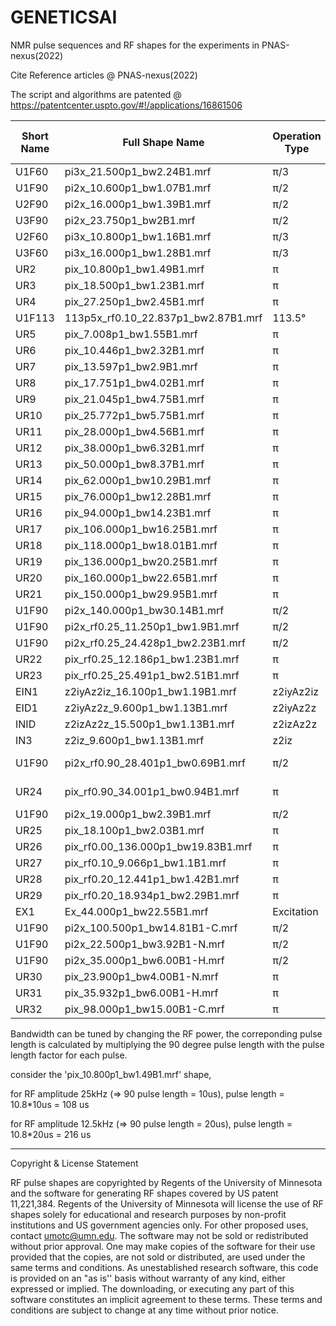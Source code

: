 # GENETICSAI

NMR pulse sequences and RF shapes for the experiments in PNAS-nexus(2022)

Cite Reference articles @  PNAS-nexus(2022)

The script and algorithms are patented @ https://patentcenter.uspto.gov/#!/applications/16861506

|Short Name | Full Shape Name| Operation Type  |  Pulse Length factor | Pulse Length |   Amplitude | Bandwidth | reference  PNAS-nexus(2022)|
| ----------| ------------   | -------------   | -------------        | ------------ | ----------- | --------- | -------------------------- |
U1F60|pi3x_21.500p1_bw2.24B1.mrf|π/3|21.5|21.500*10us=215.00us|25kHz|56|Figure 1|
|U1F90|pi2x_10.600p1_bw1.07B1.mrf|π/2|10.6|10.600*10us=106.00us|25kHz|27|Figure 1|
|U2F90|pi2x_16.000p1_bw1.39B1.mrf|π/2|16|16.000*10us=160.00us|25kHz|35|Figure 1|
|U3F90|pi2x_23.750p1_bw2B1.mrf|π/2|23.75|23.750*10us=237.50us|25kHz|50|Figure 1|
|U2F60|pi3x_10.800p1_bw1.16B1.mrf|π/3|10.8|10.800*10us=108.00us|25kHz|29|Figure 1|
|U3F60|pi3x_16.000p1_bw1.28B1.mrf|π/3|16|16.000*10us=160.00us|25kHz|32|Figure 1|
|UR2|pix_10.800p1_bw1.49B1.mrf|π|10.8|10.800*10us=108.00us|25kHz|37|Figure 1|
|UR3|pix_18.500p1_bw1.23B1.mrf|π|18.5|18.500*10us=185.00us|25kHz|31|Figure 1|
|UR4|pix_27.250p1_bw2.45B1.mrf|π|27.25|27.250*10us=272.50us|25kHz|61|Figure 1|
|U1F113|113p5x_rf0.10_22.837p1_bw2.87B1.mrf|113.5°|22.837|22.837*10us=228.37us|25kHz|72|Figure 2|
|UR5|pix_7.008p1_bw1.55B1.mrf|π|7.008|7.008*10us=70.08us|25kHz|39|Figure 3|
|UR6|pix_10.446p1_bw2.32B1.mrf|π|10.446|10.446*10us=104.46us|25kHz|58|Figure 3|
|UR7|pix_13.597p1_bw2.9B1.mrf|π|13.597|13.597*10us=135.97us|25kHz|72|Figure 3|
|UR8|pix_17.751p1_bw4.02B1.mrf|π|17.751|17.751*10us=177.51us|25kHz|100|Figure 3|
|UR9|pix_21.045p1_bw4.75B1.mrf|π|21.045|21.045*10us=210.45us|25kHz|119|Figure 3|
|UR10|pix_25.772p1_bw5.75B1.mrf|π|25.772|25.772*10us=257.72us|25kHz|144|Figure 3|
|UR11|pix_28.000p1_bw4.56B1.mrf|π|28|28.000*10us=280.00us|25kHz|114|Figure 3|
|UR12|pix_38.000p1_bw6.32B1.mrf|π|38|38.000*10us=380.00us|25kHz|158|Figure 3|
|UR13|pix_50.000p1_bw8.37B1.mrf|π|50|50.000*10us=500.00us|25kHz|209|Figure 3|
|UR14|pix_62.000p1_bw10.29B1.mrf|π|62|62.000*10us=620.00us|25kHz|257|Figure 3|
|UR15|pix_76.000p1_bw12.28B1.mrf|π|76|76.000*10us=760.00us|25kHz|307|Figure 3|
|UR16|pix_94.000p1_bw14.23B1.mrf|π|94|94.000*10us=940.00us|25kHz|356|Figure 3|
|UR17|pix_106.000p1_bw16.25B1.mrf|π|106|106.000*10us=1060.00us|25kHz|406|Figure 3|
|UR18|pix_118.000p1_bw18.01B1.mrf|π|118|118.000*10us=1180.00us|25kHz|450|Figure 3|
|UR19|pix_136.000p1_bw20.25B1.mrf|π|136|136.000*10us=1360.00us|25kHz|506|Figure 3|
|UR20|pix_160.000p1_bw22.65B1.mrf|π|160|160.000*10us=1600.00us|25kHz|566|Figure 3|
|UR21|pix_150.000p1_bw29.95B1.mrf|π|150|150.000*10us=1500.00us|25kHz|749|Figure 3|
|U1F90|pi2x_140.000p1_bw30.14B1.mrf|π/2|140|140.000*10us=1400.00us|25kHz|754|Figure 3|
|U1F90|pi2x_rf0.25_11.250p1_bw1.9B1.mrf|π/2|11.25|11.250*10us=112.50us|25kHz|48|Figure 4|
|U1F90|pi2x_rf0.25_24.428p1_bw2.23B1.mrf|π/2|24.428|24.428*10us=244.28us|25kHz|56|Figure 4|
|UR22|pix_rf0.25_12.186p1_bw1.23B1.mrf|π|12.186|12.186*10us=121.86us|25kHz|31|Figure 4|
|UR23|pix_rf0.25_25.491p1_bw2.51B1.mrf|π|25.491|25.491*10us=254.91us|25kHz|63|Figure 4|
|EIN1|z2iyAz2iz_16.100p1_bw1.19B1.mrf|z2iyAz2iz|16.1|16.100*10us=161.00us|25kHz|---|Figure 5|
|EID1|z2iyAz2z_9.600p1_bw1.13B1.mrf|z2iyAz2z|9.6|9.600*10us=96.00us|25kHz|---|Figure 5|
|INID|z2izAz2z_15.500p1_bw1.13B1.mrf|z2izAz2z|15.5|15.500*10us=155.00us|25kHz|---|Figure 5|
|IN3|z2iz_9.600p1_bw1.13B1.mrf|z2iz|9.6|9.600*10us=96.00us|25kHz|---|Figure 5|
|U1F90|pi2x_rf0.90_28.401p1_bw0.69B1.mrf|π/2|28.401|28.401*10us=284.01us|25kHz|17|Figure 6/Figure S17|
|UR24|pix_rf0.90_34.001p1_bw0.94B1.mrf|π|34.001|34.001*10us=340.01us|25kHz|24|Figure 6/Figure S17|
|U1F90|pi2x_19.000p1_bw2.39B1.mrf|π/2|19|19.000*10us=190.00us|25kHz|60|Figure S5|
|UR25|pix_18.100p1_bw2.03B1.mrf|π|18.1|18.100*10us=181.00us|25kHz|51|Figure S6|
|UR26|pix_rf0.00_136.000p1_bw19.83B1.mrf|π|136|136.000*10us=1360.00us|25kHz|496|Figure S7|
|UR27|pix_rf0.10_9.066p1_bw1.1B1.mrf|π|9.066|9.066*10us=90.66us|25kHz|28|Figure S7|
|UR28|pix_rf0.20_12.441p1_bw1.42B1.mrf|π|12.441|12.441*10us=124.41us|25kHz|36|Figure S7|
|UR29|pix_rf0.20_18.934p1_bw2.29B1.mrf|π|18.934|18.934*10us=189.34us|25kHz|57|Figure S7|
|EX1|Ex_44.000p1_bw22.55B1.mrf|Excitation|100.5|100.5*10us=1005us|25 kHz|564| Figure S15|
|U1F90|pi2x_100.500p1_bw14.81B1-C.mrf|π/2|100.5|100.500*10us=1005.00us|25kHz|370|Figure S16|
|U1F90|pi2x_22.500p1_bw3.92B1-N.mrf|π/2|22.5|22.500*10us=225.00us|25kHz|98|Figure S16|
|U1F90|pi2x_35.000p1_bw6.00B1-H.mrf|π/2|35|35.000*10us=350.00us|25kHz|150|Figure S16|
|UR30|pix_23.900p1_bw4.00B1-N.mrf|π|23.9|23.900*10us=239.00us|25kHz|99|Figure S16|
|UR31|pix_35.932p1_bw6.00B1-H.mrf|π|35.932|35.932*10us=359.32us|25kHz|148|Figure S16|
|UR32|pix_98.000p1_bw15.00B1-C.mrf|π|98|98.000*10us=980.00us|25kHz|377|Figure S16|




Bandwidth can be tuned by changing the RF power, the correponding pulse length is calculated by multiplying the 90 degree pulse length with the pulse length factor for each pulse. 

consider the 'pix_10.800p1_bw1.49B1.mrf' shape,

for RF amplitude 25kHz (=> 90 pulse length = 10us), pulse length = 10.8*10us = 108 us 

for RF amplitude 12.5kHz (=> 90 pulse length = 20us), pulse length = 10.8*20us = 216 us 
 

------------------------------------------------------------------------------
 

Copyright & License Statement

RF pulse shapes are copyrighted by Regents of the University of Minnesota and the software for generating RF shapes covered by US patent 11,221,384. Regents of the University of Minnesota will license the use of RF shapes solely for educational and research purposes by non-profit institutions and US government agencies only. For other proposed uses, contact umotc@umn.edu. The software may not be sold or redistributed without prior approval. One may make copies of the software for their use provided that the copies, are not sold or distributed, are used under the same terms and conditions. As unestablished research software, this code is provided on an "as is'' basis without warranty of any kind, either expressed or implied. The downloading, or executing any part of this software constitutes an implicit agreement to these terms. These terms and conditions are subject to change at any time without prior notice.
